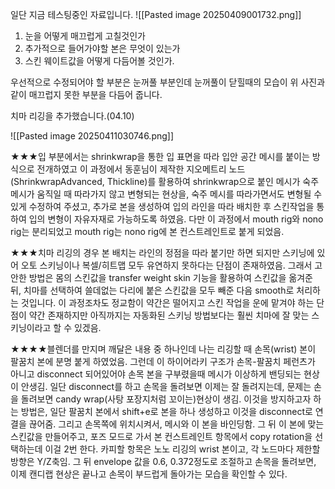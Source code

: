 일단 지금 테스팅중인 자료입니다.
![[Pasted image 20250409001732.png]]

1. 눈을 어떻게 매끄럽게 고칠것인가
2. 추가적으로 들어가야할 본은 무엇이 있는가
3. 스킨 웨이트값을 어떻게 다듬어볼 것인가.

우선적으로 수정되어야 할 부분은 눈꺼풀 부분인데 눈꺼풀이 닫힐때의 모습이 위 사진과 같이 매끄럽지 못한 부분을 다듬어 줍니다.

치마 리깅을 추가했습니다.(04.10)



![[Pasted image 20250411030746.png]]

★★★입 부분에서는 shrinkwrap을 통한 입 표면을 따라 입안 공간 메시를 붙이는 방식으로 전개하였고 이 과정에서 동훈님이 제작한 지오메트리 노드(ShrinkwrapAdvanced, Thickline)를 활용하여 shrinkwrap으로 붙인 메시가 숙주 메시가 움직일 때 따라가지 않고 변형되는 현상을, 숙주 메시를 따라가면서도 변형될 수 있게 수정하여 주셨고, 추가로 본을 생성하여 입의 라인을 따라 배치한 후 스킨작업을 통하여 입의 변형이 자유자재로 가능하도록 하였음. 다만 이 과정에서 mouth rig와 nono rig는 분리되었고 mouth rig는 nono rig에 본 컨스트레인트로 붙게 되었음.

★★★치마 리깅의 경우 본 배치는 라인의 정점을 따라 붙기만 하면 되지만 스키닝에 있어 오토 스키닝이나 복셀/히트맵 모두 유연하지 못하다는 단점이 존재하였음. 그래서 고안한 방법은 몸의 스킨값을 transfer weight skin 기능을 활용하여 스킨값을 옮겨준 뒤, 치마를 선택하여 쓸데없는 다리에 붙은 스킨값을 모두 빼준 다음 smooth로 처리하는 것입니다. 이 과정조차도 정교함이 약간은 떨어지고 스킨 작업을 운에 맡겨야 하는 단점이 약간 존재하지만 아직까지는 자동화된 스키닝 방법보다는 훨씬 치마에 잘 맞는 스키닝이라고 할 수 있겠음.

★★★★블렌더를 만지며 깨달은 내용 중 하나인데 나는 리깅할 때 손목(wrist) 본이 팔꿈치 본에 분명 붙게 하였었음. 그런데 이 하이어라키 구조가 손목-팔꿈치 페런츠가 아니고 disconnect 되어있어야 손목 본을 구부렸을때 메시가 이상하게 밴딩되는 현상이 안생김. 일단 disconnect를 하고 손목을 돌려보면 이제는 잘 돌려지는데, 문제는 손을 돌려보면 candy wrap(사탕 포장지처럼 꼬이는)현상이 생김. 이것을 방지하고자 하는 방법은, 일단 팔꿈치 본에서 shift+e로 본을 하나 생성하고 이것을 disconnect로 연결을 끊어줌. 그리고 손목쪽에 위치시켜서, 메시와 이 본을 바인딩함. 그 뒤 이 본에 맞는 스킨값을 만들어주고, 포즈 모드로 가서 본 컨스트레인트 항목에서 copy rotation을 선택하는데 이걸 2번 한다. 카피할 항목은 노노 리깅의 wrist 본이고, 각 노드마다 제한할 방향은 Y/Z축임. 그 뒤 envelope 값을 0.6, 0.372정도로 조절하고 손목을 돌려보면, 이제 캔디랩 현상은 끝나고 손목이 부드럽게 돌아가는 모습을 확인할 수 있다.